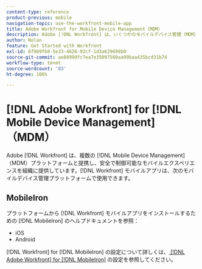 ```yaml
---
content-type: reference
product-previous: mobile
navigation-topic: use-the-workfront-mobile-app
title: Adobe Workfront for Mobile Device Management（MDM）
description: Adobe [!DNL Workfront] は、いくつかのモバイルデバイス管理（MDM）プラットフォームと提携し、より安全で統制されたモバイルエクスペリエンスを組織に提供しています。
author: Nolan
feature: Get Started with Workfront
exl-id: 6f989fb8-5e33-4626-92cf-1d3a629698b0
source-git-commit: ae80999fc7ea7e35097560aa99baa435bcd31b74
workflow-type: tm+mt
source-wordcount: '83'
ht-degree: 100%

---
```


# [!DNL Adobe Workfront] for [!DNL Mobile Device Management]（MDM）

Adobe [!DNL Workfront] は、複数の [!DNL Mobile Device Management]（MDM）プラットフォームと提携し、安全で制御可能なモバイルエクスペリエンスを組織に提供しています。[!DNL Workfront] モバイルアプリは、次のモバイルデバイス管理プラットフォームで使用できます。

## MobileIron

プラットフォームから [!DNL Workfront] モバイルアプリをインストールするための [!DNL MobileIron] のヘルプドキュメントを参照：

* iOS
* Android

[!DNL Workfront] for [!DNL MobileIron] の設定について詳しくは、[ [!DNL Adobe Workfront]  for  [!DNL MobileIron]](../../../workfront-basics/mobile-apps/using-the-workfront-mobile-app/wf-mobileiron-configs.md) の設定を参照してください。

<!--
<h2 data-mc-conditions="QuicksilverOrClassic.Draft mode">Blackberry Dynamics</h2>
-->

<!--
<p data-mc-conditions="QuicksilverOrClassic.Draft mode">See Blackberry Dynamics' help documentation to install the Workfront mobile app from their platform:</p>
-->

<!--
<ul data-mc-conditions="QuicksilverOrClassic.Draft mode">
<li>iOS</li>
<li>Android</li>
</ul>
-->
